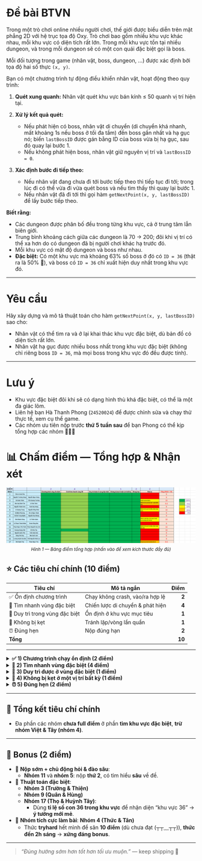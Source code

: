 # Đề bài BTVN

Trong một trò chơi online nhiều người chơi, thế giới được biểu diễn trên mặt phẳng 2D với hệ trục tọa độ Oxy. Trò chơi bao gồm nhiều khu vực khác nhau, mỗi khu vực có diện tích rất lớn. Trong mỗi khu vực tồn tại nhiều dungeon, và trong mỗi dungeon sẽ có một con quái đặc biệt gọi là boss.

Mỗi đối tượng trong game (nhân vật, boss, dungeon, …) được xác định bởi tọa độ hai số thực `(x, y)`.

Bạn có một chương trình tự động điều khiển nhân vật, hoạt động theo quy trình:

1. **Quét xung quanh:** Nhân vật quét khu vực bán kính ≤ 50 quanh vị trí hiện tại.
2. **Xử lý kết quả quét:**

   * Nếu phát hiện có boss, nhân vật di chuyển (di chuyển khá nhanh, mất khoảng 1s nếu boss ở tối đa tầm) đến boss gần nhất và hạ gục nó; biến `lastBossID` được gán bằng ID của boss vừa bị hạ gục, sau đó quay lại bước 1.
   * Nếu không phát hiện boss, nhân vật giữ nguyên vị trí và `lastBossID = 0`.
3. **Xác định bước đi tiếp theo:**

   * Nếu nhân vật đang chưa đi tới bước tiếp theo thì tiếp tục đi tới; trong lúc đi có thể vừa đi vừa quét boss và nếu tìm thấy thì quay lại bước 1.
   * Nếu nhân vật đã đi tới thì gọi hàm `getNextPoint(x, y, lastBossID)` để lấy bước tiếp theo.

**Biết rằng:**

* Các dungeon được phân bố đều trong từng khu vực, cả ở trung tâm lẫn biên giới.
* Trung bình khoảng cách giữa các dungeon là 70 → 200; đôi khi vị trí có thể xa hơn do có dungeon đã bị người chơi khác hạ trước đó.
* Mỗi khu vực có mật độ dungeon và boss như nhau.
* **Đặc biệt:** Có một khu vực mà khoảng 63% số boss ở đó có `ID = 36` (thật ra là 50% 🐧), và boss có `ID = 36` chỉ xuất hiện duy nhất trong khu vực đó.

---

# Yêu cầu

Hãy xây dựng và mô tả thuật toán cho hàm `getNextPoint(x, y, lastBossID)` sao cho:

* Nhân vật có thể tìm ra và ở lại khai thác khu vực đặc biệt, dù bản đồ có diện tích rất lớn.
* Nhân vật hạ gục được nhiều boss nhất trong khu vực đặc biệt (không chỉ riêng boss `ID = 36`, mà mọi boss trong khu vực đó đều được tính).

---

# Lưu ý

* Khu vực đặc biệt đôi khi sẽ có dạng hình thù khá đặc biệt, có thể là một đa giác lõm.
* Liên hệ bạn Hà Thanh Phong (`24520024`) để được chỉnh sửa và chạy thử thực tế, xem cụ thể game.
* Các nhóm ưu tiên nộp trước **thứ 5 tuần sau** để bạn Phong có thể kịp tổng hợp các nhóm 🥳🥳😳

# 📊 Chấm điểm — Tổng hợp & Nhận xét

<!-- Hình bảng điểm -->
<p align="center">
  <a href="./bangdiem.png">
    <img src="./bangdiem.png" alt="Bảng điểm tổng hợp" width="860">
  </a>
  <br>
  <sub><i>Hình 1 — Bảng điểm tổng hợp (nhấn vào để xem kích thước đầy đủ)</i></sub>
</p>

## ⭐️ Các tiêu chí chính (10 điểm)

| Tiêu chí | Mô tả ngắn | Điểm |
|---|---|---:|
| ✅ Ổn định chương trình | Chạy không crash, vào/ra hợp lệ | **2** |
| 🧭 Tìm nhanh vùng đặc biệt | Chiến lược di chuyển & phát hiện | **4** |
| 🎯 Duy trì trong vùng đặc biệt | Ổn định ở khu vực mục tiêu | **1** |
| 🧠 Không bị kẹt | Tránh lặp/vòng lẩn quẩn | **1** |
| ⏰ Đúng hẹn | Nộp đúng hạn | **2** |
| **Tổng** |  | **10** |

---

<details>
<summary><b>✅ 1) Chương trình chạy ổn định (2 điểm)</b></summary>

- Tiêu chí này “chill” cho anh em — **có chương trình chạy được** là có điểm.
</details>

<details>
<summary><b>🧭 2) Tìm nhanh vùng đặc biệt (4 điểm)</b></summary>

- Bối cảnh: **các vùng đất bị ngăn bởi biên giới**, vùng đặc biệt **có thể xuất hiện nhiều lần**.
- Ba cách tiếp cận phổ biến:
  1. 🔀 **Đi ngẫu nhiên** các hướng → *khá tệ* (dễ quay lại chỗ cũ).
  2. 🌀 **Đi theo hình xoắn ốc** → *ổn* nhưng **kém** cách 3.
  3. ➡️ **Chọn ngẫu nhiên một hướng rồi đi thẳng** → *hiệu quả hơn* trong đa số tình huống.
</details>

<details>
<summary><b>🎯 3) Duy trì được ở vùng đặc biệt (1 điểm)</b></summary>

- Các chiến lược hay dùng:
  - 🌀 **Xoay quanh một “tâm”**:
    - Tâm = **vị trí con 36 gần nhất**.
    - Hoặc tâm = **trung bình vị trí các con 36**.
- 🌟 **Nhóm 9 (Hùng & Quân)**: Dùng **thuật toán hướng tâm** (tâm = trung bình các con 36), di chuyển **ngẫu nhiên nhưng thiên về tâm** → giúp bám vùng tốt.
- ✅ **Chỉ cần có thuật toán xác định tâm** là đạt trọn điểm phần này.
</details>

<details>
<summary><b>🧠 4) Không bị kẹt ở một vị trí bất kỳ (1 điểm)</b></summary>

- Yêu cầu: **mỗi bước di chuyển phải đến điểm mới** ⇒ tránh lặp và “kẹt”.
- 💡 **Nhóm 3 (Thiện & Trường)** dùng **convex hull** để tránh bị “bao vây” bởi các dungeon đã dọn, **tối ưu lối thoát** khỏi vùng kẹt.
</details>

<details>
<summary><b>⏰ 5) Đúng hẹn (2 điểm)</b></summary>

- **Nộp đúng hẹn** là trọn điểm nha hihi (❁´◡`❁)
</details>

---

## 🧾 Tổng kết tiêu chí chính

- Đa phần các nhóm **chưa full điểm** ở phần **tìm khu vực đặc biệt**, **trừ nhóm Việt & Tây (nhóm 4)**.

---

## 🎁 Bonus (2 điểm)

- 🚀 **Nộp sớm + chủ động hỏi & đào sâu**:
  - **Nhóm 11** và **nhóm 5**: nộp **thứ 2**, có tìm hiểu **sâu** về đề.
- 🧪 **Thuật toán đặc biệt**:
  - **Nhóm 3 (Trường & Thiện)**
  - **Nhóm 9 (Quân & Hùng)**
  - **Nhóm 17 (Thọ & Huỳnh Tây)**:
    - Dùng **tỉ lệ số con 36 trong khu vực** để nhận diện “khu vực 36” → **ý tưởng mới mẻ**.
- 💪 **Nhóm tích cực làm bài**: **Nhóm 4 (Thức & Tân)**
  - Thức **tryhard** hết mình để săn **10 điểm** (dù chưa đạt (┬┬﹏┬┬)), **thức đến 2h sáng** → **xứng đáng bonus**.

---

> _“Đúng hướng sớm hơn tốt hơn tối ưu muộn.”_ — keep shipping 🚢

   


